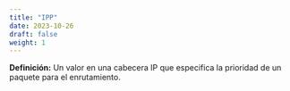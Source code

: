 ```yaml
---
title: "IPP"
date: 2023-10-26
draft: false
weight: 1
---
```


**Definición:** Un valor en una cabecera IP que especifica la prioridad de un paquete para el enrutamiento.
